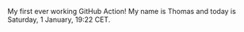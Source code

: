 My first ever working GitHub Action!
My name is Thomas and today is Saturday, 1 January, 19:22 CET. 
